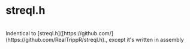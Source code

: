 # streql.h
<BR>
Indentical to [streql.h]([https://github.com/](https://github.com/RealTrippR/streql.h)., except it's written in assembly
